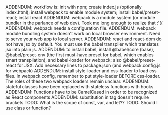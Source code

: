 ADDENDUM: workflow is: init with npm; create index.js (optionally index.html); install webpack to enable module system; install babel/preset-react; install react
ADDENDUM: webpack is a module system (or module bundler in the parlance of web dev). Took me long enough to realize that :'((
ADDENDUM: webpack needs a configuration file. 
ADDENDUM: webpack module bundling system doesn't work on local browser environment. Need to serve your web app to local server.
ADDENDUM: react and react-dom do not have jsx by default. You must use the babel transpiler which translates jsx into plain js.
ADDENDUM: to install babel, install @babel/core (base), @babel/preset-env (the first must-have preset for babel, which enables smart transpilation), and babel-loader for webpack; also @babel/preset-react for JSX. Add necessary lines to package.json (and webpack.config.js for webpack)
ADDENDUM: install style-loader and css-loader to load css files. In webpack config, remember to put style-loader BEFORE css-loader. The roles of these two webpack loaders remain unclear.
ADDENDUM: stateful classes have been replaced with stateless functions with hooks
ADDENDUM: Functions have to be CamelCased in order to be recognized as React components
ADDENDUM: substitution in tag doesn't require brackets
TODO: What is the scope of const, var, and let??
TODO: Should I use class or function?